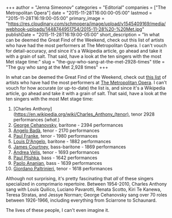 +++
author = "Jenna Simeonov"
categories = "Editorial"
companies = ["The Metropolitan Opera"]
date = "2015-11-28T16:00:00-05:00"
lastmod = "2015-11-28T16:19:00-05:00"
primary_image = "https://res.cloudinary.com/schmopera/image/upload/v1545409169/media/webhook-uploads/1448744951754/2015-11-28%20-%20Met.jpg"
publishDate = "2015-11-28T16:19:00-05:00"
short_description = "In what can be deemed the Great Find of the Weekend, check out this list of artists who have had the most performers at The Metropolitan Opera. I can&#039;t vouch for detail-accuracy, and since it&#039;s a Wikipedia article, go ahead and take it with a grain of salt. That said, have a look at the ten singers with the most Met stage time:"
slug = "the-guy-who-sang-at-the-met-2928-times"
title = "The guy who sang at the Met 2,928 times"
+++

In what can be deemed the Great Find of the Weekend, check out [this list](https://en.wikipedia.org/wiki/List_of_performers_at_the_Metropolitan_Opera) of artists who have had the most performers at [The Metropolitan Opera](/scene/companies/the-metropolitan-opera/). I can't vouch for how accurate (or up-to-date) the list is, and since it's a Wikipedia article, go ahead and take it with a grain of salt. That said, have a look at the ten singers with the most Met stage time:

1. [Charles Anthony](https://en.wikipedia.org/wiki/Charles_Anthony_(tenor), tenor  2928 performances (*what.*) 
2. [George Cehanovsky](https://en.wikipedia.org/wiki/George_Cehanovsky), baritone - 2394 performances 
3. [Angelo Badà](https://en.wikipedia.org/wiki/Angelo_Bad%C3%A0), tenor - 2170 performances 
4. [Paul Franke](https://en.wikipedia.org/wiki/Paul_Franke), tenor - 1980 performances 
5. [Louis D'Angelo](http://archives.metoperafamily.org/archives/scripts/cgiip.exe/WService=BibSpeed/gisrch2k.r?Term=D%27Angelo,%20Louis%20%5BBaritone%5D&limit=50&vsrchtype=no&xBranch=ALL&xmtype=&Start=&End=&theterm=D%27Angelo,%20Louis%20%5BBaritone%5D&srt=&x=0&xHome=&xHomePath=), baritone - 1882 performances 
6. [James Courtney](http://www.imdb.com/name/nm0183922/), bass-baritone - 1869 performances 
7. [Andrea Velis](http://www.nytimes.com/1994/10/07/obituaries/andrea-velis-67-met-opera-tenor.html), tenor - 1693 performances 
8. [Paul Plishka](https://en.wikipedia.org/wiki/Paul_Plishka), bass - 1642 performances 
9. [Paolo Ananian](http://forgottenoperasingers.blogspot.ca/2014/06/paolo-ananian-bass.html), bass - 1639 performances 
10. [Giordano Paltrinieri](http://archives.metoperafamily.org/archives/scripts/cgiip.exe/WService=BibSpeed/gisrch2k.r?Term=Paltrinieri,%20Giordano%20%5BTenor%5D&limit=50&vsrchtype=no&xBranch=ALL&xmtype=&Start=&End=&theterm=Paltrinieri,%20Giordano%20%5BTenor%5D&srt=&x=0&xHome=&xHomePath=), tenor - 1618 performances

Although not surprising, it's pretty fascinating that *all* of these singers specialized in comprimario repertoire. Between 1954-2010, Charles Anthony sang with Louis Quilico, Luciano Pavarotti, Renata Scotto, Kiri Te Kanewa, Teresa Stratas, and Jessye Norman; George Cehanovsky sang over 70 roles between 1926-1966, including everything from Sciarrone to Schaunard.

The lives of these people, I can't even imagine it. 
